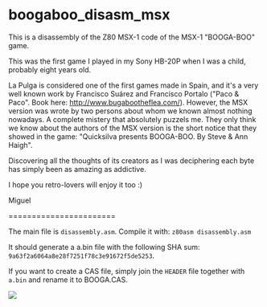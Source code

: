 # boogaboo_disasm_msx
This is a disassembly of the Z80 MSX-1 code of the MSX-1 "BOOGA-BOO" game.

This was the first game I played in my Sony HB-20P when I was a child, probably eight years old.

La Pulga is considered one of the first games made in Spain, and it's a very well known work by Francisco Suárez and Francisco Portalo ("Paco & Paco". Book here: http://www.bugabootheflea.com/). However, the MSX version was wrote by two persons about whom we known almost nothing nowadays. A complete mistery that absolutely puzzels me. They only think we know about the authors of the MSX version is the short notice that they showed in the game: "Quicksilva presents BOOGA-BOO. By Steve & Ann Haigh".

Discovering all the thoughts of its creators as I was deciphering each byte has simply been as amazing as addictive.

I hope you retro-lovers will enjoy it too :)

Miguel

=======================


The main file is `disassembly.asm`. Compile it with: `z80asm disassembly.asm`

It should generate a a.bin file with the following SHA sum: `9a63f2a6064a8e28f7251f78c3e91672f5de5253`.

If you want to create a CAS file, simply join the `HEADER` file together with `a.bin` and rename it to BOOGA.CAS.

![](http://mcolom.perso.math.cnrs.fr/ext_images/pulga/gi_scenario.png)
